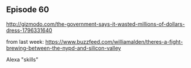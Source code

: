 ## Episode 60

http://gizmodo.com/the-government-says-it-wasted-millions-of-dollars-dress-1796331640

from last week: https://www.buzzfeed.com/williamalden/theres-a-fight-brewing-between-the-nypd-and-silicon-valley

Alexa "skills"


